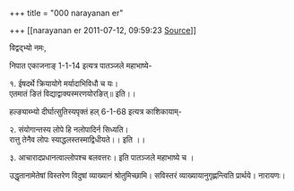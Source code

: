 +++
title = "000 narayanan er"

+++
[[narayanan er	2011-07-12, 09:59:23 [Source](https://groups.google.com/g/bvparishat/c/sWNlRnLTqIs)]]



विद्वद्भ्यो नमः,  
  

निपात एकाजनाङ् 1-1-14 इत्यत्र पातञ्जले महाभाष्ये-  
  

१. ईषदर्थे क्रियायोगे मर्यादाभिविधौ च यः।  
एतमातं ङितं विद्याद्वाक्यस्मरणयोरङित्॥ इति।।  
  
हल्ङ्याब्भ्यो दीर्घात्सुतिस्यपृक्तं हल् 6-1-68 इत्यत्र काशिकायाम्-  
  
२. संयोगान्तस्य लोपे हि नलोपादिर्न सिध्यति।  
रात्तु तेनैव लोपः स्याद्धलस्तस्माद्विधीयते।। इति ।।  
  
३. आचारादप्रधानत्वाल्लोपश्च बलवत्तरः। इति पातञ्जले महाभाष्ये च ।  
  
उद्धृतानामेतेषां विस्तरेण विदुषां व्याख्यानं श्रोतुमिच्छामि। सविस्तरं व्याख्यायानुगृह्णन्त्विति प्रार्थये। नारायणः।

  

